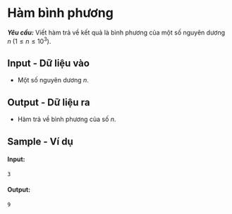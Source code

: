 
# Hàm bình phương

***Yêu cầu:*** Viết hàm trả về kết quả là bình phương của một số nguyên dương $n \; (1 \le n \le 10^3)$.

## Input - Dữ liệu vào

- Một số nguyên dương $n$.

## Output - Dữ liệu ra

- Hàm trả về bình phương của số $n$.

## Sample - Ví dụ

#### Input:

```
3
```

#### Output:

```
9
```
